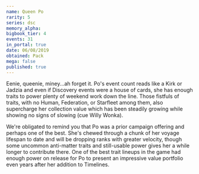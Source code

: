 ```yaml
---
name: Queen Po
rarity: 5
series: dsc
memory_alpha:
bigbook_tier: 4
events: 31
in_portal: true
date: 06/08/2019
obtained: Pack
mega: false
published: true
---
```


Eenie, queenie, miney...ah forget it. Po's event count reads like a Kirk or Jadzia and even if Discovery events were a house of cards, she has enough traits to power plenty of weekend work down the line. Those fistfuls of traits, with no Human, Federation, or Starfleet among them, also supercharge her collection value which has been steadily growing while showing no signs of slowing (cue Willy Wonka).

We're obligated to remind you that Po was a prior campaign offering and perhaps one of the best. She's chewed through a chunk of her voyage lifespan to date and will be dropping ranks with greater velocity, though some uncommon anti-matter traits and still-usable power gives her a while longer to contribute there. One of the best trait lineups in the game had enough power on release for Po to present an impressive value portfolio even years after her addition to Timelines.

